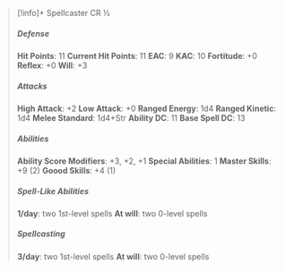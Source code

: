 > [!info]+ Spellcaster CR ½
> ##### Defense
> **Hit Points**: 11
> **Current Hit Points**: 11
> **EAC**: 9
> **KAC**: 10
> **Fortitude**: +0
> **Reflex**: +0
> **Will**: +3
> ##### Attacks
> **High Attack**: +2
> **Low Attack**: +0
> **Ranged Energy**: 1d4
> **Ranged Kinetic**: 1d4
> **Melee Standard**: 1d4+Str
> **Ability DC**: 11
> **Base Spell DC**: 13
> ##### Abilities
> **Ability Score Modifiers**: +3, +2, +1
> **Special Abilities**: 1
> **Master Skills**: +9 (2)
> **Goood Skills**: +4 (1)
> ##### Spell-Like Abilities
> **1/day**: two 1st-level spells
> **At will**: two 0-level spells
> ##### Spellcasting
> **3/day**: two 1st-level spells
> **At will**: two 0-level spells
